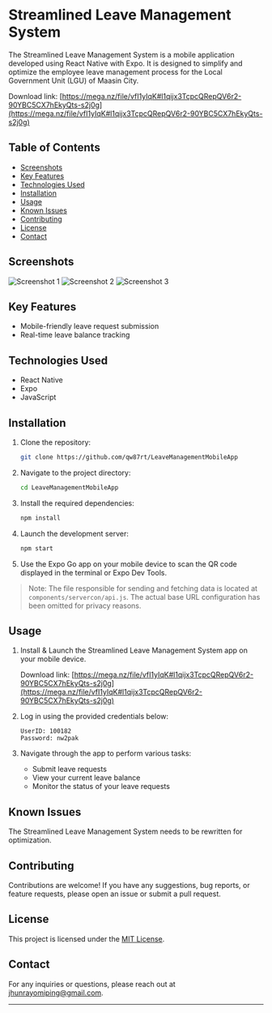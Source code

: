 # Streamlined Leave Management System

The Streamlined Leave Management System is a mobile application developed using React Native with Expo. It is designed to simplify and optimize the employee leave management process for the Local Government Unit (LGU) of Maasin City.

Download link: [https://mega.nz/file/vfI1yIqK#l1qijx3TcpcQRepQV6r2-90YBC5CX7hEkyQts-s2j0g](https://mega.nz/file/vfI1yIqK#l1qijx3TcpcQRepQV6r2-90YBC5CX7hEkyQts-s2j0g)

## Table of Contents

- [Screenshots](#screenshots)
- [Key Features](#key-features)
- [Technologies Used](#technologies-used)
- [Installation](#installation)
- [Usage](#usage)
- [Known Issues](#known-issues)
- [Contributing](#contributing)
- [License](#license)
- [Contact](#contact)

## Screenshots

![Screenshot 1](./assets/images/img1.jpg)
![Screenshot 2](./assets/images/img2.jpg)
![Screenshot 3](./assets/images/img3.jpg)

## Key Features

- Mobile-friendly leave request submission
- Real-time leave balance tracking

## Technologies Used

- React Native
- Expo
- JavaScript

## Installation

1. Clone the repository:
   ```sh
   git clone https://github.com/qw87rt/LeaveManagementMobileApp
   ```

2. Navigate to the project directory:
   ```sh
   cd LeaveManagementMobileApp
   ```

3. Install the required dependencies:
   ```sh
   npm install
   ```

4. Launch the development server:
   ```sh
   npm start
   ```

5. Use the Expo Go app on your mobile device to scan the QR code displayed in the terminal or Expo Dev Tools.

> Note: The file responsible for sending and fetching data is located at `components/servercon/api.js`. The actual base URL configuration has been omitted for privacy reasons.

## Usage

1. Install & Launch the Streamlined Leave Management System app on your mobile device.
   
   Download link: [https://mega.nz/file/vfI1yIqK#l1qijx3TcpcQRepQV6r2-90YBC5CX7hEkyQts-s2j0g](https://mega.nz/file/vfI1yIqK#l1qijx3TcpcQRepQV6r2-90YBC5CX7hEkyQts-s2j0g)

2. Log in using the provided credentials below:

   ```
   UserID: 100182
   Password: nw2pak
   ```
               
3. Navigate through the app to perform various tasks:
   - Submit leave requests
   - View your current leave balance
   - Monitor the status of your leave requests

## Known Issues

The Streamlined Leave Management System needs to be rewritten for optimization.

## Contributing

Contributions are welcome! If you have any suggestions, bug reports, or feature requests, please open an issue or submit a pull request.

## License

This project is licensed under the [MIT License](LICENSE).

## Contact

For any inquiries or questions, please reach out at [jhunrayomiping@gmail.com](mailto:jhunrayomiping@gmail.com).

---
